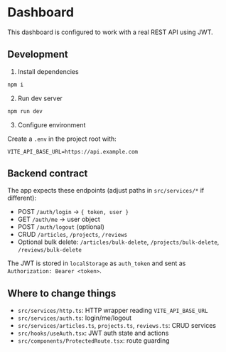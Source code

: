 # Dashboard

This dashboard is configured to work with a real REST API using JWT.

## Development

1. Install dependencies

```sh
npm i
```

2. Run dev server

```sh
npm run dev
```

3. Configure environment

Create a `.env` in the project root with:

```
VITE_API_BASE_URL=https://api.example.com
```

## Backend contract

The app expects these endpoints (adjust paths in `src/services/*` if different):

- POST `/auth/login` → `{ token, user }`
- GET `/auth/me` → user object
- POST `/auth/logout` (optional)
- CRUD `/articles`, `/projects`, `/reviews`
- Optional bulk delete: `/articles/bulk-delete`, `/projects/bulk-delete`, `/reviews/bulk-delete`

The JWT is stored in `localStorage` as `auth_token` and sent as `Authorization: Bearer <token>`.

## Where to change things

- `src/services/http.ts`: HTTP wrapper reading `VITE_API_BASE_URL`
- `src/services/auth.ts`: login/me/logout
- `src/services/articles.ts`, `projects.ts`, `reviews.ts`: CRUD services
- `src/hooks/useAuth.tsx`: JWT auth state and actions
- `src/components/ProtectedRoute.tsx`: route guarding
